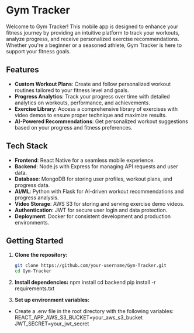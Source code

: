# Gym Tracker

Welcome to Gym Tracker! This mobile app is designed to enhance your fitness journey by providing an intuitive platform to track your workouts, analyze progress, and receive personalized exercise recommendations. Whether you're a beginner or a seasoned athlete, Gym Tracker is here to support your fitness goals.

## Features

- **Custom Workout Plans**: Create and follow personalized workout routines tailored to your fitness level and goals.
- **Progress Analytics**: Track your progress over time with detailed analytics on workouts, performance, and achievements.
- **Exercise Library**: Access a comprehensive library of exercises with video demos to ensure proper technique and maximize results.
- **AI-Powered Recommendations**: Get personalized workout suggestions based on your progress and fitness preferences.

## Tech Stack

- **Frontend**: React Native for a seamless mobile experience.
- **Backend**: Node.js with Express for managing API requests and user data.
- **Database**: MongoDB for storing user profiles, workout plans, and progress data.
- **AI/ML**: Python with Flask for AI-driven workout recommendations and progress analysis.
- **Video Storage**: AWS S3 for storing and serving exercise demo videos.
- **Authentication**: JWT for secure user login and data protection.
- **Deployment**: Docker for consistent development and production environments.

## Getting Started

1. **Clone the repository:**
   ```bash
   git clone https://github.com/your-username/Gym-Tracker.git
   cd Gym-Tracker
   
2. **Install dependencies:**
npm install
cd backend
pip install -r requirements.txt

3. **Set up environment variables:**
- Create a .env file in the root directory with the following variables:
REACT_APP_AWS_S3_BUCKET=your_aws_s3_bucket
JWT_SECRET=your_jwt_secret




